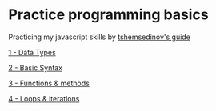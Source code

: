 # Practice programming basics
 
Practicing my javascript skills by [tshemsedinov's guide](https://github.com/HowProgrammingWorks/Index/blob/master/Practice/SEF1.ru.md)

[1 - Data Types](https://github.com/xpadx1/PracticeOP/tree/main/1%20-%20Data%20types)

[2 - Basic Syntax](https://github.com/xpadx1/PracticeOP/tree/main/2%20-%20Basic%20Syntax)

[3 - Functions & methods](https://github.com/xpadx1/PracticeOP/tree/main/3%20-%20Functions%20%26%20methods)

[4 - Loops & iterations](https://github.com/xpadx1/PracticeOP/tree/main/4%20-%20Loops%20%26%20iterations)

